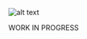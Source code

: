 ![alt text](https://travis-ci.org/Misch-/ProjectEulerRust.svg "build pass badge")

WORK IN PROGRESS
